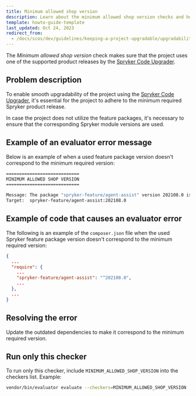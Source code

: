 ```yaml
---
title: Minimum allowed shop version
description: Learn about the minimum allowed shop version checks and how it checks for supported product releases within your Spryker project.
template: howto-guide-template
last_updated: Oct 24, 2023
redirect_from:
  - /docs/scos/dev/guidelines/keeping-a-project-upgradable/upgradability-guidelines/minimum-allowed-shop-version.html
---
```


The *Minimum allowed shop version* check makes sure that the project uses one of the supported product releases by the [Spryker Code Upgrader](/docs/ca/devscu/prepare-a-project-for-spryker-code-upgrader.html).

## Problem description

To enable smooth upgradability of the project using the [Spryker Code Upgrader](/docs/ca/devscu/prepare-a-project-for-spryker-code-upgrader.html), it's essential for the project to adhere to the minimum required Spryker product release.

In case the project does not utilize the feature packages, it's necessary to ensure that the corresponding Spryker module versions are used.

## Example of an evaluator error message

Below is an example of when a used feature package version doesn't correspond to the minimum required version:

```bash
============================
MINIMUM ALLOWED SHOP VERSION
============================

Message: The package "spryker-feature/agent-assist" version 202108.0 is not supported. The minimum allowed version is 202204.0.
Target:  spryker-feature/agent-assist:202108.0
```

## Example of code that causes an evaluator error

The following is an example of the `composer.json` file when the used Spryker feature package version doesn't correspond to the minimum required version:

```json
{
  ...
  "require": {
    ...
    "spryker-feature/agent-assist": "^202108.0",
    ...
  },
  ...
}
```

## Resolving the error

Update the outdated dependencies to make it correspond to the minimum required version.


## Run only this checker
To run only this checker, include `MINIMUM_ALLOWED_SHOP_VERSION` into the checkers list. Example:
```bash
vendor/bin/evaluator evaluate --checkers=MINIMUM_ALLOWED_SHOP_VERSION
```

